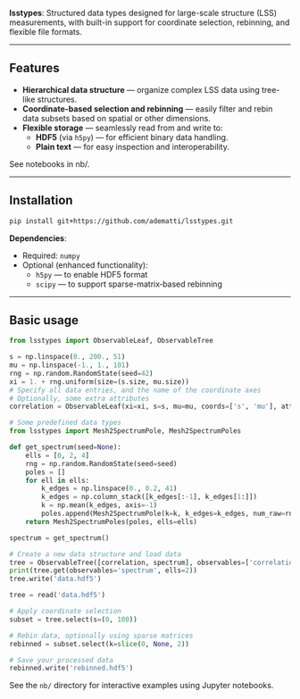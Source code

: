 **lsstypes**: Structured data types designed for large-scale structure (LSS) measurements, with built-in support for coordinate selection, rebinning, and flexible file formats.

---

## Features

- **Hierarchical data structure** — organize complex LSS data using tree-like structures.
- **Coordinate-based selection and rebinning** — easily filter and rebin data subsets based on spatial or other dimensions.
- **Flexible storage** — seamlessly read from and write to:
  - **HDF5** (via `h5py`) — for efficient binary data handling.
  - **Plain text** — for easy inspection and interoperability.


See notebooks in nb/.

---

## Installation

```bash
pip install git+https://github.com/adematti/lsstypes.git
```

**Dependencies**:

- Required: `numpy`
- Optional (enhanced functionality):
  - `h5py` — to enable HDF5 format
  - `scipy` — to support sparse-matrix‑based rebinning

---

## Basic usage

```python
from lsstypes import ObservableLeaf, ObservableTree

s = np.linspace(0., 200., 51)
mu = np.linspace(-1., 1., 101)
rng = np.random.RandomState(seed=42)
xi = 1. + rng.uniform(size=(s.size, mu.size))
# Specify all data entries, and the name of the coordinate axes
# Optionally, some extra attributes
correlation = ObservableLeaf(xi=xi, s=s, mu=mu, coords=['s', 'mu'], attrs=dict(los='x'))

# Some predefined data types
from lsstypes import Mesh2SpectrumPole, Mesh2SpectrumPoles

def get_spectrum(seed=None):
    ells = [0, 2, 4]
    rng = np.random.RandomState(seed=seed)
    poles = []
    for ell in ells:
        k_edges = np.linspace(0., 0.2, 41)
        k_edges = np.column_stack([k_edges[:-1], k_edges[1:]])
        k = np.mean(k_edges, axis=-1)
        poles.append(Mesh2SpectrumPole(k=k, k_edges=k_edges, num_raw=rng.uniform(size=k.size)))
    return Mesh2SpectrumPoles(poles, ells=ells)

spectrum = get_spectrum()

# Create a new data structure and load data
tree = ObservableTree([correlation, spectrum], observables=['correlation', 'spectrum'])
print(tree.get(observables='spectrum', ells=2))
tree.write('data.hdf5')

tree = read('data.hdf5')

# Apply coordinate selection
subset = tree.select(s=(0, 100))

# Rebin data, optionally using sparse matrices
rebinned = subset.select(k=slice(0, None, 2))

# Save your processed data
rebinned.write('rebinned.hdf5')
```

See the `nb/` directory for interactive examples using Jupyter notebooks.